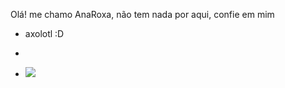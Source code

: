 Olá! me chamo AnaRoxa, não tem nada por aqui, confie em mim
- axolotl :D
- 


- ![]( https://tenor.com/pt-BR/view/karameru-axolotl-vibing-dancing-gif-25028144)
